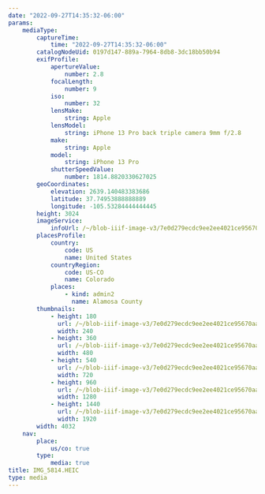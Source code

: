 ```yaml
---
date: "2022-09-27T14:35:32-06:00"
params:
    mediaType:
        captureTime:
            time: "2022-09-27T14:35:32-06:00"
        catalogNodeUid: 0197d147-889a-7964-8db8-3dc18bb50b94
        exifProfile:
            apertureValue:
                number: 2.8
            focalLength:
                number: 9
            iso:
                number: 32
            lensMake:
                string: Apple
            lensModel:
                string: iPhone 13 Pro back triple camera 9mm f/2.8
            make:
                string: Apple
            model:
                string: iPhone 13 Pro
            shutterSpeedValue:
                number: 1814.8820330627025
        geoCoordinates:
            elevation: 2639.140483383686
            latitude: 37.74953888888889
            longitude: -105.53284444444445
        height: 3024
        imageService:
            infoUrl: /~/blob-iiif-image-v3/7e0d279ecdc9ee2ee4021ce95670aaaf89f37f45e5fe617980c590431c079c1f/info.json
        placesProfile:
            country:
                code: US
                name: United States
            countryRegion:
                code: US-CO
                name: Colorado
            places:
                - kind: admin2
                  name: Alamosa County
        thumbnails:
            - height: 180
              url: /~/blob-iiif-image-v3/7e0d279ecdc9ee2ee4021ce95670aaaf89f37f45e5fe617980c590431c079c1f/full/240%2C180/0/default.jpg
              width: 240
            - height: 360
              url: /~/blob-iiif-image-v3/7e0d279ecdc9ee2ee4021ce95670aaaf89f37f45e5fe617980c590431c079c1f/full/480%2C360/0/default.jpg
              width: 480
            - height: 540
              url: /~/blob-iiif-image-v3/7e0d279ecdc9ee2ee4021ce95670aaaf89f37f45e5fe617980c590431c079c1f/full/720%2C540/0/default.jpg
              width: 720
            - height: 960
              url: /~/blob-iiif-image-v3/7e0d279ecdc9ee2ee4021ce95670aaaf89f37f45e5fe617980c590431c079c1f/full/1280%2C960/0/default.jpg
              width: 1280
            - height: 1440
              url: /~/blob-iiif-image-v3/7e0d279ecdc9ee2ee4021ce95670aaaf89f37f45e5fe617980c590431c079c1f/full/1920%2C1440/0/default.jpg
              width: 1920
        width: 4032
    nav:
        place:
            us/co: true
        type:
            media: true
title: IMG_5814.HEIC
type: media
---
```

